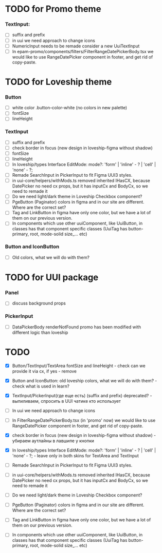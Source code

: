 # TODO for Promo theme
### TextInput: 
- [ ] suffix and prefix
- [ ] in uui we need approach to change icons
- [ ] NumericInput needs to be remade consider a new UuiTextInput
- [ ] In epam-promo/components/filters/FilterRangeDatePickerBody.tsx we would like to use RangeDatePicker component in footer, and get rid of copy-paste.

# TODO for Loveship theme
### Button
- [ ] white color .button-color-white (no colors in new palette)
- [ ] fontSize
- [ ] lineHeight
### TextInput
- [ ] suffix and prefix
- [ ] check border in focus (new design in loveship-figma without shadow)
- [ ] fontSize
- [ ] lineHeight
- [ ] In loveship/types Interface EditMode: mode?: 'form' | 'inline' - ? | 'cell' | 'none' - ?;
- [ ] Remade SearchInput in PickerInput to fit Figma UUI3 styles.
- [ ] in uui-core/helpers/withMods.ts removed inherited IHasCX, because DatePicker no need cx props, but it has inputCx and BodyCx, so we need to remade it
- [ ] Do we need light/dark theme in Loveship Checkbox component? 
- [ ] PgeButton (Paginator) colors in figma and in our site are different. Where are the correct set?
- [ ] Tag and LinkButton in figma have only one color, but we have a lot of them on our previous version.
- [ ] In components which use other uuiComponent, like UuiButton, in classes has that component specific classes (UuiTag has button-primary, root, mode-solid size_... etc)

### Button and IconButton
- [ ] Old colors, what we will do with them?

# TODO for UUI package
### Panel
- [ ] discuss background props
### PickerInput
- [ ] DataPickerBody renderNotFound promo has been modified with different logic than loveship


# TODO
- [x] Button/TextInput/TextArea fontSize and lineHeight - check can we provide it via cx, if yes - remove
- [x] Button and IconButton: old loveship colors, what we will do with them? - check what is used in learn?
- [x] TextInput/PickerInput(где еще есть) (suffix and prefix) deprecated? - выпиливаем, спросить в UUI чатике кто использует
- [ ] In uui we need approach to change icons
- [ ] In FilterRangeDatePickerBody.tsx (in 'promo' now) we would like to use RangeDatePicker component in footer, and get rid of copy-paste.
- [x] check border in focus (new design in loveship-figma without shadow) - убираем аутлайны в лавшипе у кнопки
- [x] In loveship/types Interface EditMode: mode?: 'form' | 'inline' - ? | 'cell' | 'none' - ?; - leave only in both skins for TextArea and TextInput
- [ ] Remade SearchInput in PickerInput to fit Figma UUI3 styles.
- [ ] in uui-core/helpers/withMods.ts removed inherited IHasCX, because DatePicker no need cx props, but it has inputCx and BodyCx, so we need to remade it
- [ ] Do we need light/dark theme in Loveship Checkbox component? 
- [ ] PgeButton (Paginator) colors in figma and in our site are different. Where are the correct set?
- [ ] Tag and LinkButton in figma have only one color, but we have a lot of them on our previous version.
- [ ] In components which use other uuiComponent, like UuiButton, in classes has that component specific classes (UuiTag has button-primary, root, mode-solid size_... etc)

